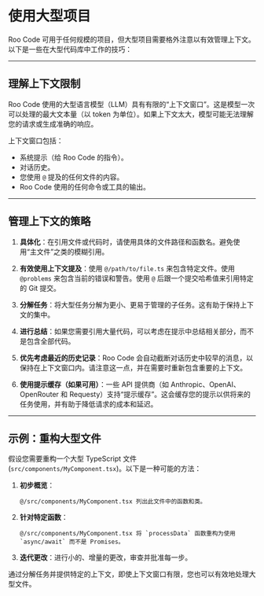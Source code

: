 # 使用大型项目

Roo Code 可用于任何规模的项目，但大型项目需要格外注意以有效管理上下文。以下是一些在大型代码库中工作的技巧：

---

## 理解上下文限制

Roo Code 使用的大型语言模型（LLM）具有有限的“上下文窗口”。这是模型一次可以处理的最大文本量（以 token 为单位）。如果上下文太大，模型可能无法理解您的请求或生成准确的响应。

上下文窗口包括：

*   系统提示（给 Roo Code 的指令）。
*   对话历史。
*   您使用 `@` 提及的任何文件的内容。
*   Roo Code 使用的任何命令或工具的输出。

---

## 管理上下文的策略

1.  **具体化**：在引用文件或代码时，请使用具体的文件路径和函数名。避免使用“主文件”之类的模糊引用。

2.  **有效使用上下文提及**：使用 `@/path/to/file.ts` 来包含特定文件。使用 `@problems` 来包含当前的错误和警告。使用 `@` 后跟一个提交哈希值来引用特定的 Git 提交。

3.  **分解任务**：将大型任务分解为更小、更易于管理的子任务。这有助于保持上下文的集中。

4.  **进行总结**：如果您需要引用大量代码，可以考虑在提示中总结相关部分，而不是包含全部代码。

5.  **优先考虑最近的历史记录**：Roo Code 会自动截断对话历史中较早的消息，以保持在上下文窗口内。请注意这一点，并在需要时重新包含重要的上下文。

6.  **使用提示缓存（如果可用）**：一些 API 提供商（如 Anthropic、OpenAI、OpenRouter 和 Requesty）支持“提示缓存”。这会缓存您的提示以供将来的任务使用，并有助于降低请求的成本和延迟。

---

## 示例：重构大型文件

假设您需要重构一个大型 TypeScript 文件 (`src/components/MyComponent.tsx`)。以下是一种可能的方法：

1.  **初步概览**：
    ```
    @/src/components/MyComponent.tsx 列出此文件中的函数和类。
    ```

2.  **针对特定函数**：
    ```
    @/src/components/MyComponent.tsx 将 `processData` 函数重构为使用 `async/await` 而不是 Promises。
    ```

3.  **迭代更改**：进行小的、增量的更改，审查并批准每一步。

通过分解任务并提供特定的上下文，即使上下文窗口有限，您也可以有效地处理大型文件。